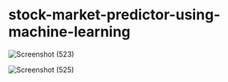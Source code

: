 # stock-market-predictor-using-machine-learning

![Screenshot (523)](https://github.com/joel-tm/stock-market-predictor-using-machine-learning/assets/92463895/fef77d26-a68b-4c33-8c27-796a7d902cf9)


![Screenshot (525)](https://github.com/joel-tm/stock-market-predictor-using-machine-learning/assets/92463895/3d5ad694-79f3-4dea-b0ba-6cfe8ae89f39)
